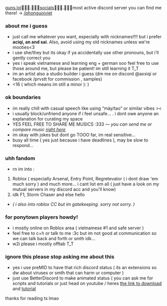 [guns.lol](https://guns.lol/dkj)᲼᲼᲼.᲼᲼᲼[socials](https://linktr.ee/renicht)᲼᲼᲼.᲼᲼᲼most active discord server you can find me there! -> [/phonguoiviet](https://discord.gg/phonguoiviet)


### about me i guess
- just call me whatever you want, especially with nicknames!!!! but i prefer **aciqi, an and sai**. Also, avoid using my old nicknames unless we're mooties<3
- i use she/they but its okay if ya accidentally use other pronouns, but i'll gently correct you
- yes i speak vietnamese and learning eng + german soo feel free to use those around me, but please be patient! im still learning it T_T
- im an artist also a studio builder i guess (dm me on discord @axxiqi or facebook /prvstt for commission , samples)
- <16 ( which means im still a minor ): )
### ok boundaries
-  im really chill with casual speech like using “mày/tao” or similar vibes ><
-  i usually block/unfriend anyone if i feel unsafe... . i dont owe anyone an explanation for curating my space
-  YES FEEL FREE TO SHARE ME MUSICS :333 — *you can send me or compare music [right here](https://musictaste.space/@simplylovely)*
-  im okay with jokes but dont go TOOO far, im real sensitive...
-  busy all time ( yes just because i have deadlines ), may be slow to respond...
### uhh fandom 
- rn im into :
1. Roblox ( especially Arsenal, Entry Point, Regretevator ( i dont draw 'em much sorry ) and much more... i cant list em all ( just have a look on my mutual servers in my discord acc and you'll know)
2. idk F1, Storm Chaser and else hello
- *( i also into roblox CC but im gatekeeping. sorry not sorry. )*
### for ponytown players howdy!
- i mostly online on Roblox area ( vietnamese #1 and safe server )
- feel free to c+h or talk to me :3c but im not good at communication so we can talk back and forth or smth idk...
- w2i please i mostly offtab T_T
### ignore this please stop asking me about this
- yes i use preMID to have that rich discord status ( its an extensions so dw about viruses or smth that can harm ur computer )
- just use BetterDiscord to make animated status ( you can ask me for scripts and tutorials or just head on youtube / heres [the link to download](https://betterdiscord.app/) and [tutorial](https://www.youtube.com/watch?v=6krUNTXpKKY&t=32s&pp=ygUXZGlzY29yZCBhbmltYXRlZCBzdGF0dXM%3D)

   
thanks for reading ts lmao
